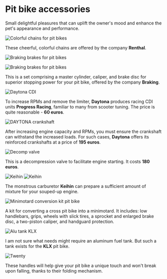 # Pit bike accessories

Small delightful pleasures that can uplift the owner's mood and enhance the pet's appearance and performance. 

![Colorful chains for pit bikes](../../../static/img/8c28b2.jpg "Colorful chains for pit bikes")

These cheerful, colorful chains are offered by the company **Renthal**.

![Braking brakes for pit bikes](../../../static/img/1ad24a.jpg "Braking brakes for pit bikes")

![Braking brakes for pit bikes](../../../static/img/2cce89.jpg "Braking brakes for pit bikes")

This is a set comprising a master cylinder, caliper, and brake disc for superior stopping power for your pit bike, offered by the company **Braking**.

![Daytona CDI](../../../static/img/888807.jpg "Daytona CDI")

To increase RPMs and remove the limiter, **Daytona** produces racing CDI units **Progress Racing**, familiar to many from scooter tuning. The price is quite reasonable - **60 euros**.

![DAYTONA crankshaft](../../../static/img/9bef9d.jpg "DAYTONA crankshaft")

After increasing engine capacity and RPMs, you must ensure the crankshaft can withstand the increased loads. For such cases, **Daytona** offers its reinforced crankshafts at a price of **195 euros**.

![Decomp valve](../../../static/img/ccfded.jpg "Decomp valve")

This is a decompression valve to facilitate engine starting. It costs **180 euros**.

![Keihin](../../../static/img/668728.jpg "Keihin") ![Keihin](../../../static/img/c767dc.jpg "Keihin")

The monstrous carburetor **Keihin** can prepare a sufficient amount of mixture for your souped-up engine. 

![Minimotard conversion kit pit bike](../../../static/img/30f6ee.jpg "Minimotard conversion kit pit bike")

A kit for converting a cross pit bike into a minimotard. It includes: low handlebars, grips, wheels with slick tires, a sprocket and enlarged brake disc, a two-piston caliper, and handguard protection.

![Alu tank KLX](../../../static/img/b0d4ed.jpg "Alu tank KLX")

I am not sure what needs might require an aluminum fuel tank. But such a tank exists for the **KLX** pit bike.

![Twenty](../../../static/img/609761.jpg "Twenty")

These handles will help give your pit bike a unique touch and won't break upon falling, thanks to their folding mechanism.
